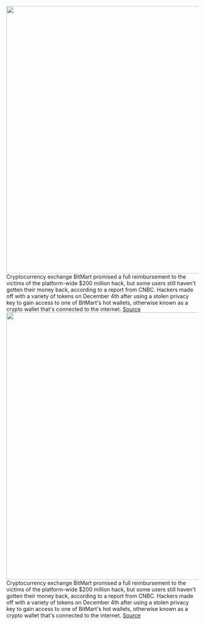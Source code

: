 <img src='https://cdn.vox-cdn.com/thumbor/fGlDdYCQdp0kWUDQAXjAXxt4aHE=/0x0:2040x1360/1200x800/filters:focal(857x517:1183x843)/cdn.vox-cdn.com/uploads/chorus_image/image/70366520/acastro_170621_1777_0008.0.jpg' width='700px' /><br/>
Cryptocurrency exchange BitMart promised a full reimbursement to the victims of the platform-wide $200 million hack, but some users still haven't gotten their money back, according to a report from CNBC. Hackers made off with a variety of tokens on December 4th after using a stolen privacy key to gain access to one of BitMart's hot wallets, otherwise known as a crypto wallet that's connected to the internet.
<a href='https://www.theverge.com/2022/1/9/22874734/bitmart-crypto-hack-victims-200-million'> Source <a/><img src='https://cdn.vox-cdn.com/thumbor/fGlDdYCQdp0kWUDQAXjAXxt4aHE=/0x0:2040x1360/1200x800/filters:focal(857x517:1183x843)/cdn.vox-cdn.com/uploads/chorus_image/image/70366520/acastro_170621_1777_0008.0.jpg' width='700px' /><br/>
Cryptocurrency exchange BitMart promised a full reimbursement to the victims of the platform-wide $200 million hack, but some users still haven't gotten their money back, according to a report from CNBC. Hackers made off with a variety of tokens on December 4th after using a stolen privacy key to gain access to one of BitMart's hot wallets, otherwise known as a crypto wallet that's connected to the internet.
<a href='https://www.theverge.com/2022/1/9/22874734/bitmart-crypto-hack-victims-200-million'> Source <a/>